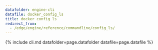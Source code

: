 ```yaml
---
datafolder: engine-cli
datafile: docker_config_ls
title: docker config ls
redirect_from:
  - /edge/engine/reference/commandline/config_ls/
---
```

<!--
This page is automatically generated from Docker's source code. If you want to
suggest a change to the text that appears here, open a ticket or pull request
in the source repository on GitHub:

https://github.com/docker/cli
-->

{% include cli.md datafolder=page.datafolder datafile=page.datafile %}
